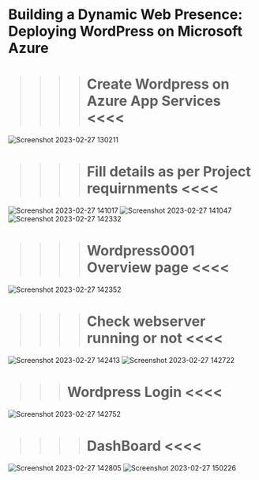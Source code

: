 # Building a Dynamic Web Presence: Deploying WordPress on Microsoft Azure

>>>> # Create Wordpress on Azure App Services <<<<
![Screenshot 2023-02-27 130211](https://user-images.githubusercontent.com/113555417/221529330-719854c4-eb0c-47a4-9fb2-a851de3c5333.jpg)

>>>> # Fill details as per Project requirnments <<<<
![Screenshot 2023-02-27 141017](https://user-images.githubusercontent.com/113555417/221529341-3b23831c-9f4d-498b-bf99-d98c7e467575.jpg)
![Screenshot 2023-02-27 141047](https://user-images.githubusercontent.com/113555417/221529344-1a666ed9-7ba2-451a-82e1-ae269032bb04.jpg)
![Screenshot 2023-02-27 142332](https://user-images.githubusercontent.com/113555417/221529347-3dffa5ad-f0c2-4ec2-b46b-6501a48bcc41.jpg)

>>>> # Wordpress0001 Overview page <<<<
![Screenshot 2023-02-27 142352](https://user-images.githubusercontent.com/113555417/221529351-0a256f5c-179f-4e5a-aeb3-6a3e17cc5b62.jpg)


>>>>  # Check webserver running or not <<<<
![Screenshot 2023-02-27 142413](https://user-images.githubusercontent.com/113555417/221529354-b872ae24-1315-40bf-a547-793d226ef8a4.jpg)
![Screenshot 2023-02-27 142722](https://user-images.githubusercontent.com/113555417/221529357-f50ac1c1-97df-4b7d-8a2c-4467c0bf51ea.jpg)

>>> # Wordpress Login <<<<
![Screenshot 2023-02-27 142752](https://user-images.githubusercontent.com/113555417/221529360-ad377925-305b-4b80-87e3-5253e7ed5a29.jpg)

>>>> # DashBoard <<<<
![Screenshot 2023-02-27 142805](https://user-images.githubusercontent.com/113555417/221529364-cb70531f-7a11-44cd-8a4b-df4e887cca82.jpg)
![Screenshot 2023-02-27 150226](https://user-images.githubusercontent.com/113555417/221529370-49ec1364-8c73-419c-92b5-0dfba163ec8e.jpg)
